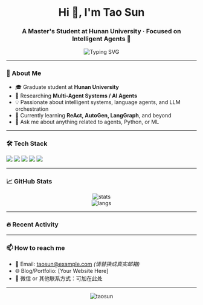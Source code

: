 <h1 align="center">Hi 👋, I'm Tao Sun</h1>
<h3 align="center">A Master's Student at Hunan University · Focused on Intelligent Agents 🤖</h3>

<p align="center">
  <img src="https://readme-typing-svg.demolab.com?font=Fira+Code&weight=500&size=22&pause=1000&center=true&vCenter=true&multiline=true&width=600&lines=Welcome+to+my+GitHub!;Researcher+in+Multi-Agent+Systems;Lifelong+learner+%F0%9F%93%9A;Exploring+AI+and+Systems+Together" alt="Typing SVG" />
</p>


---

### 🚀 About Me

- 🎓 Graduate student at **Hunan University**
- 🔬 Researching **Multi-Agent Systems / AI Agents**
- 💡 Passionate about intelligent systems, language agents, and LLM orchestration
- 🌱 Currently learning **ReAct, AutoGen, LangGraph**, and beyond
- 💬 Ask me about anything related to agents, Python, or ML

---

### 🛠️ Tech Stack

<p align="left">
  <img src="https://img.shields.io/badge/Python-3776AB?style=flat&logo=python&logoColor=white"/>
  <img src="https://img.shields.io/badge/Agent-Oriented-FFB400?style=flat&logo=semantic-release&logoColor=white"/>
  <img src="https://img.shields.io/badge/PyTorch-EE4C2C?style=flat&logo=pytorch&logoColor=white"/>
  <img src="https://img.shields.io/badge/LangChain-0A0A0A?style=flat&logo=apache&logoColor=white"/>
  <img src="https://img.shields.io/badge/LLM-Transformers-blue?style=flat"/>
</p>

---

### 📈 GitHub Stats

<p align="center">
  <img src="https://github-readme-stats.vercel.app/api?username=taosun&show_icons=true&theme=tokyonight" alt="stats"/>
  <br/>
  <img src="https://github-readme-stats.vercel.app/api/top-langs/?username=taosun&layout=compact&theme=tokyonight" alt="langs"/>
</p>

---

### 🔥 Recent Activity

<!--START_SECTION:activity-->
<!--END_SECTION:activity-->

---

### 📫 How to reach me

- 📧 Email: taosun@example.com *(请替换成真实邮箱)*
- 🌐 Blog/Portfolio: [Your Website Here]
- 💬 微信 or 其他联系方式：可加在此处

---

<p align="center">
  <img src="https://komarev.com/ghpvc/?username=taosun&label=Profile%20views&color=0e75b6&style=flat" alt="taosun" />
</p>

